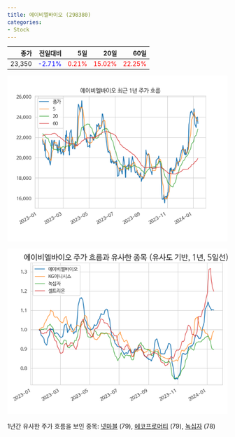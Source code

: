 ```yaml
---
title: 에이비엘바이오 (298380)
categories:
- Stock
---
```


|종가|전일대비|5일|20일|60일|
|---:|-------:|--:|---:|---:|
|23,350|<span style="color: blue">-2.71%</span>|<span style="color: red">0.21%</span>|<span style="color: red">15.02%</span>|<span style="color: red">22.25%</span>|


<!-- more -->

![298380](/assets/images/stock/298380.png)

![298380](/assets/images/stock/298380_sim.png)

1년간 유사한 주가 흐름을 보인 종목:
[넷마블](/stock/251270/) (79),
[에코프로머티](/stock/450080/) (79),
[녹십자](/stock/006280/) (78)